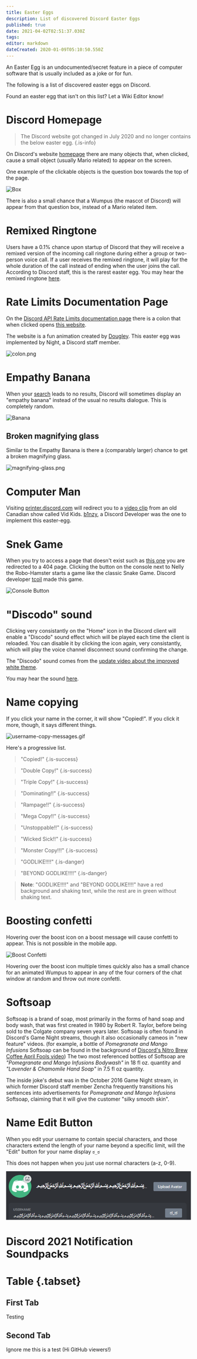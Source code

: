 ```yaml
---
title: Easter Eggs
description: List of discovered Discord Easter Eggs
published: true
date: 2021-04-02T02:51:37.030Z
tags: 
editor: markdown
dateCreated: 2020-01-09T05:10:50.550Z
---
```


An Easter Egg is an undocumented/secret feature in a piece of computer software that is usually included as a joke or for fun.

The following is a list of discovered easter eggs on Discord. 

Found an easter egg that isn't on this list? Let a Wiki Editor know! 

# Discord Homepage
> The Discord website got changed in July 2020 and no longer contains the below easter egg.
{.is-info}


On Discord's website [homepage](https://discord.com) there are many objects that, when clicked, cause a small object (usually Mario related) to appear on the screen.

One example of the clickable objects is the question box towards the top of the page.

![Box](/uploads/easter-eggs/newbutton.png)

There is also a small chance that a Wumpus (the mascot of Discord) will appear from that question box, instead of a Mario related item.

# Remixed Ringtone
Users have a 0.1% chance upon startup of Discord that they will receive a remixed version of the incoming call ringtone during either a group or two-person voice call. If a user receives the remixed ringtone, it will play for the whole duration of the call instead of ending when the user joins the call. According to Discord staff, this is the rarest easter egg. You may hear the remixed ringtone [here](https://canary.discord.com/assets/b9411af07f154a6fef543e7e442e4da9.mp3).

# Rate Limits Documentation Page
On the [Discord API Rate Limits documentation page](https://discord.com/developers/docs/topics/rate-limits) there is a colon that when clicked opens [this website](http://takeb1nzyto.space). 

The website is a fun animation created by [Dougley](http://dougleyownsthisdomain.takeb1nzyto.space/). This easter egg was implemented by Night, a Discord staff member.

![colon.png](/uploads/easter-eggs/colon.png "The collon to click for the Easter egg")

# Empathy Banana
When your [search](/search) leads to no results, Discord will sometimes display an "empathy banana" instead of the usual no results dialogue. This is completely random.

![Banana](/uploads/easter-eggs/banana.png)

## Broken magnifying glass
Similar to the Empathy Banana is there a (comparably larger) chance to get a broken magnifying glass.

![magnifying-glass.png](/uploads/easter-eggs/magnifying-glass.png "Oh no! You broke it!")

# Computer Man
Visiting [printer.discord.com](https://printer.discord.com) will redirect you to a [video clip](https://www.youtube.com/watch?v=jeg_TJvkSjg) from an old Canadian show called Vid Kids. [b1nzy](https://twitter.com/b1naryth1ef), a Discord Developer was the one to implement this easter-egg. 

# Snek Game
When you try to access a page that doesn't exist such as [this one](https://discord.com/TheDiscordWikisPartnership) you are redirected to a 404 page. Clicking the button on the console next to Nelly the Robo-Hamster starts a game like the classic Snake Game. Discord developer [tcoil](https://twitter.com/t_coil) made this game.

![Console Button](/uploads/easter-eggs/console-button.png)

# "Discodo" sound
Clicking very consistantly on the "Home" icon in the Discord client will enable a "Discodo" sound effect which will be played each time the client is reloaded.
You can disable it by clicking the icon again, very consistantly, which will play the voice channel disconnect sound confirming the change.

The "Discodo" sound comes from the [update video about the improved white theme](https://youtube.com/watch?v=BJHZxqyfrqk?t=61).

You may hear the sound [here](https://canary.discord.com/assets/773745b4ebae9f47e802724ec33b8a3f.mp3).

# Name copying
If you click your name in the corner, it will show "Copied!". If you click it more, though, it says different things. 

![username-copy-messages.gif](/uploads/easter-eggs/username-copy-messages.gif)

Here's a progressive list.

> "Copied!"
{.is-success}

> "Double Copy!"
{.is-success}

> "Triple Copy!"
{.is-success}

> "Dominating!!"
{.is-success}

> "Rampage!!"
{.is-success}

> "Mega Copy!!"
{.is-success}

> "Unstoppable!!"
{.is-success}

> "Wicked Sick!!"
{.is-success}

> "Monster Copy!!!"
{.is-success}

> "GODLIKE!!!!"
{.is-danger}

> "BEYOND GODLIKE!!!!"
{.is-danger}


> **Note**:
> "GODLIKE!!!!" and "BEYOND GODLIKE!!!!" have a red background and shaking text, while the rest are in green without shaking text.

# Boosting confetti
Hovering over the boost icon on a boost message will cause confetti to appear. This is not possible in the mobile app.

![Boost Confetti](/uploads/easter-eggs/boost-confetti.gif)

Hovering over the boost icon multiple times quickly also has a small chance for an animated Wumpus to appear in any of the four corners of the chat window at random and throw out more confetti.

# Softsoap
Softsoap is a brand of soap, most primarily in the forms of hand soap and body wash, that was first created in 1980 by Robert R. Taylor, before being sold to the Colgate company seven years later.  Softsoap is often found in Discord's Game Night streams, though it also occasionally cameos in "new feature" videos. (for example, a bottle of *Pomegranate and Mango Infusions* Softsoap can be found in the background of [Discord's Nitro Brew Coffee April Fools video](https://www.youtube.com/watch?v=9Z4GW6Vd6NI))  The two most referenced bottles of Softsoap are *"Pomegranate and Mango Infusions Bodywash"* in 18 fl oz. quantity and *"Lavender & Chamomile Hand Soap"* in 7.5 fl oz quantity.

The inside joke's debut was in the October 2016 Game Night stream, in which former Discord staff member Zencha frequently transitions his sentences into advertisements for *Pomegranate and Mango Infusions* Softsoap, claiming that it will give the customer "silky smooth skin".

# Name Edit Button
When you edit your username to contain special characters, and those characters extend the length of your name beyond a specific limit, will the "Edit" button for your name display `ಠ_ಠ`

This does not happen when you just use normal characters (a-z, 0-9).

![name-button.png](/uploads/easter-eggs/name-button.png)

# Discord 2021 Notification Soundpacks
# Table {.tabset}
## First Tab

Testing

## Second Tab

Ignore me this is a test (Hi GitHub viewers!)